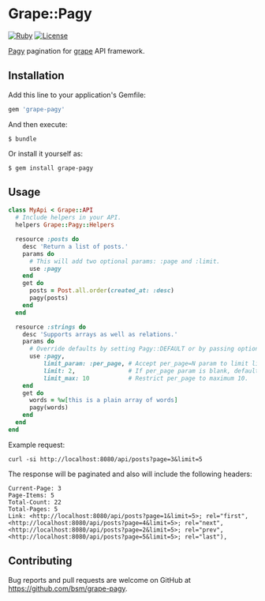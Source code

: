 # Grape::Pagy

[![Ruby](https://github.com/bsm/grape-pagy/actions/workflows/ruby.yml/badge.svg)](https://github.com/bsm/grape-pagy/actions/workflows/ruby.yml)
[![License](https://img.shields.io/badge/License-Apache%202.0-blue.svg)](https://opensource.org/licenses/Apache-2.0)

[Pagy](https://github.com/ddnexus/pagy) pagination for [grape](https://github.com/ruby-grape/grape) API framework.

## Installation

Add this line to your application's Gemfile:

```ruby
gem 'grape-pagy'
```

And then execute:

```
$ bundle
```

Or install it yourself as:

```
$ gem install grape-pagy
```

## Usage

```ruby
class MyApi < Grape::API
  # Include helpers in your API.
  helpers Grape::Pagy::Helpers

  resource :posts do
    desc 'Return a list of posts.'
    params do
      # This will add two optional params: :page and :limit.
      use :pagy
    end
    get do
      posts = Post.all.order(created_at: :desc)
      pagy(posts)
    end
  end

  resource :strings do
    desc 'Supports arrays as well as relations.'
    params do
      # Override defaults by setting Pagy::DEFAULT or by passing options.
      use :pagy,
          limit_param: :per_page, # Accept per_page=N param to limit limit.
          limit: 2,               # If per_page param is blank, default to 2.
          limit_max: 10           # Restrict per_page to maximum 10.
    end
    get do
      words = %w[this is a plain array of words]
      pagy(words)
    end
  end
end
```

Example request:

```shell
curl -si http://localhost:8080/api/posts?page=3&limit=5
```

The response will be paginated and also will include the following headers:

```
Current-Page: 3
Page-Items: 5
Total-Count: 22
Total-Pages: 5
Link: <http://localhost:8080/api/posts?page=1&limit=5>; rel="first", <http://localhost:8080/api/posts?page=4&limit=5>; rel="next", <http://localhost:8080/api/posts?page=2&limit=5>; rel="prev", <http://localhost:8080/api/posts?page=5&limit=5>; rel="last"),
```

## Contributing

Bug reports and pull requests are welcome on GitHub at https://github.com/bsm/grape-pagy.
